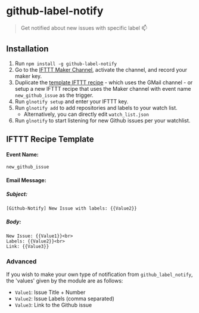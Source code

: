 # github-label-notify
> Get notified about new issues with specific label :mailbox:

## Installation
1. Run `npm install -g github-label-notify`
2. Go to the [IFTTT Maker Channel](https://ifttt.com/maker), activate the channel, and record your maker key.
3. Duplicate the [template IFTTT recipe](https://ifttt.com/recipes/421344-github-label-notify-template-recipe) - which uses the GMail channel - or setup a new IFTTT recipe that uses the Maker channel with event name `new_github_issue` as the trigger.
4. Run `glnotify setup` and enter your IFTTT key.
5. Run `glnotify add` to add repositories and labels to your watch list.
	* Alternatively, you can directly edit `watch_list.json`
6. Run `glnotify` to start listening for new Github issues per your watchlist.

## IFTTT Recipe Template

#### Event Name:
`new_github_issue`

#### Email Message:

##### Subject:

```
[Github-Notify] New Issue with labels: {{Value2}}
```

##### Body: 

```
New Issue: {{Value1}}<br>
Labels: {{Value2}}<br>
Link: {{Value3}}
```

### Advanced
If you wish to make your own type of notification from `github_label_notify`, the 'values' given by the module are as follows:

* `Value1`: Issue Title + Number
* `Value2`: Issue Labels (comma separated)
* `Value3`: Link to the Github issue